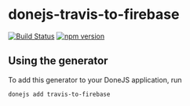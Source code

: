 # donejs-travis-to-firebase

[![Build Status](https://travis-ci.org//donejs-travis-to-firebase.svg?branch=master)](https://travis-ci.org//donejs-travis-to-firebase)
[![npm version](https://badge.fury.io/js/donejs-travis-to-firebase.svg)](http://badge.fury.io/js/donejs-travis-to-firebase)



## Using the generator

To add this generator to your DoneJS application, run

```
donejs add travis-to-firebase
```
